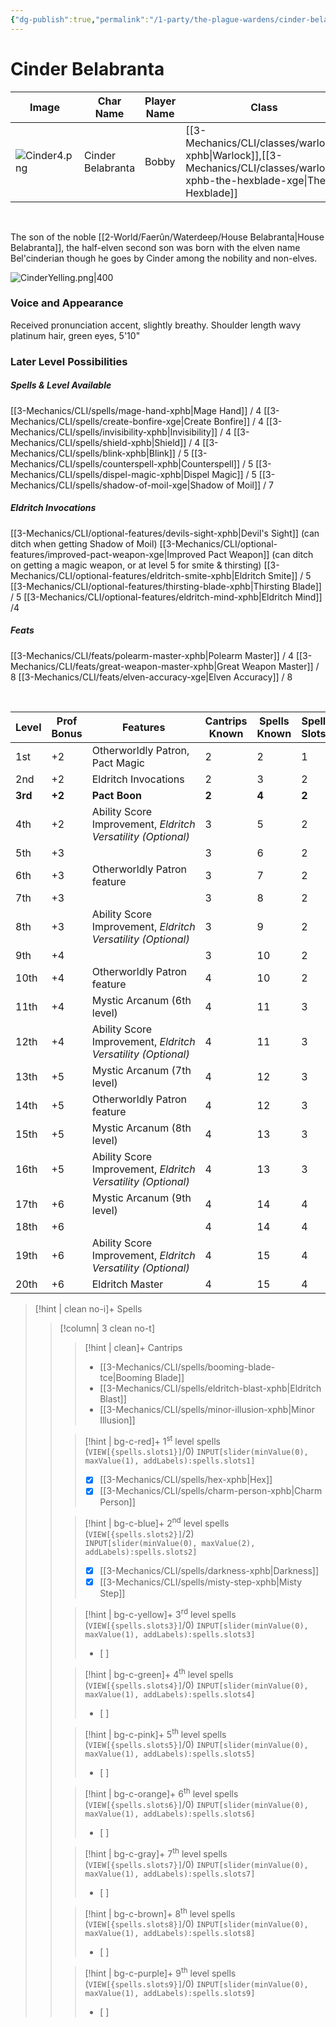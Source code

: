 ```yaml
---
{"dg-publish":true,"permalink":"/1-party/the-plague-wardens/cinder-belabranta/","tags":["player"],"created":"2025-02-22T14:10:57.263-05:00","updated":"2025-03-24T13:13:57.428-04:00"}
---
```


# Cinder Belabranta

| Image            | Char Name         | Player Name    | Class         | Race         | Level         |
| ---------------- | ----------------- | -------------- | ------------- | ------------ | ------------- |
| ![Cinder4.png](/img/user/z_Assets/Cinder4.png) | Cinder Belabranta | Bobby | [[3-Mechanics/CLI/classes/warlock-xphb\|Warlock]],[[3-Mechanics/CLI/classes/warlock-xphb-the-hexblade-xge\|The Hexblade]] | Half-Elf | 3 |
<br>

The son of the noble [[2-World/Faerûn/Waterdeep/House Belabranta\|House Belabranta]], the half-elven second son was born with the elven name Bel'cinderian though he goes by Cinder among the nobility and non-elves.

![CinderYelling.png|400](/img/user/z_Assets/CinderYelling.png)

### Voice and Appearance
Received pronunciation accent, slightly breathy. Shoulder length wavy platinum hair, green eyes, 5'10"

### Later Level Possibilities

##### Spells & Level Available
[[3-Mechanics/CLI/spells/mage-hand-xphb\|Mage Hand]] / 4
[[3-Mechanics/CLI/spells/create-bonfire-xge\|Create Bonfire]] / 4
[[3-Mechanics/CLI/spells/invisibility-xphb\|Invisibility]] / 4
[[3-Mechanics/CLI/spells/shield-xphb\|Shield]] / 4
[[3-Mechanics/CLI/spells/blink-xphb\|Blink]] / 5
[[3-Mechanics/CLI/spells/counterspell-xphb\|Counterspell]] / 5
[[3-Mechanics/CLI/spells/dispel-magic-xphb\|Dispel Magic]] / 5
[[3-Mechanics/CLI/spells/shadow-of-moil-xge\|Shadow of Moil]] / 7

##### Eldritch Invocations
[[3-Mechanics/CLI/optional-features/devils-sight-xphb\|Devil's Sight]] (can ditch when getting Shadow of Moil)
[[3-Mechanics/CLI/optional-features/improved-pact-weapon-xge\|Improved Pact Weapon]] (can ditch on getting a magic weapon, or at level 5 for smite & thirsting)
[[3-Mechanics/CLI/optional-features/eldritch-smite-xphb\|Eldritch Smite]] / 5
[[3-Mechanics/CLI/optional-features/thirsting-blade-xphb\|Thirsting Blade]] / 5
[[3-Mechanics/CLI/optional-features/eldritch-mind-xphb\|Eldritch Mind]] /4

##### Feats
[[3-Mechanics/CLI/feats/polearm-master-xphb\|Polearm Master]] / 4
[[3-Mechanics/CLI/feats/great-weapon-master-xphb\|Great Weapon Master]] / 8
[[3-Mechanics/CLI/feats/elven-accuracy-xge\|Elven Accuracy]] / 8


<br>

| Level   | Prof Bonus | Features                                                     | Cantrips Known | Spells Known | Spell Slots | Slot Level | Invoc Known |
| ------- | ---------- | ------------------------------------------------------------ | -------------- | ------------ | ----------- | ---------- | ----------- |
| 1st     | +2         | Otherworldly Patron, Pact Magic                              | 2              | 2            | 1           | 1st        | -           |
| 2nd     | +2         | Eldritch Invocations                                         | 2              | 3            | 2           | 1st        | 2           |
| **3rd** | **+2**     | **Pact Boon**                                                | **2**          | **4**        | **2**       | **2nd**    | **2**       |
| 4th     | +2         | Ability Score Improvement, _Eldritch Versatility (Optional)_ | 3              | 5            | 2           | 2nd        | 2           |
| 5th     | +3         |                                                              | 3              | 6            | 2           | 3rd        | 3           |
| 6th     | +3         | Otherworldly Patron feature                                  | 3              | 7            | 2           | 3rd        | 3           |
| 7th     | +3         |                                                              | 3              | 8            | 2           | 4th        | 4           |
| 8th     | +3         | Ability Score Improvement, _Eldritch Versatility (Optional)_ | 3              | 9            | 2           | 4th        | 4           |
| 9th     | +4         |                                                              | 3              | 10           | 2           | 5th        | 5           |
| 10th    | +4         | Otherworldly Patron feature                                  | 4              | 10           | 2           | 5th        | 5           |
| 11th    | +4         | Mystic Arcanum (6th level)                                   | 4              | 11           | 3           | 5th        | 5           |
| 12th    | +4         | Ability Score Improvement, _Eldritch Versatility (Optional)_ | 4              | 11           | 3           | 5th        | 6           |
| 13th    | +5         | Mystic Arcanum (7th level)                                   | 4              | 12           | 3           | 5th        | 6           |
| 14th    | +5         | Otherworldly Patron feature                                  | 4              | 12           | 3           | 5th        | 6           |
| 15th    | +5         | Mystic Arcanum (8th level)                                   | 4              | 13           | 3           | 5th        | 7           |
| 16th    | +5         | Ability Score Improvement, _Eldritch Versatility (Optional)_ | 4              | 13           | 3           | 5th        | 7           |
| 17th    | +6         | Mystic Arcanum (9th level)                                   | 4              | 14           | 4           | 5th        | 7           |
| 18th    | +6         |                                                              | 4              | 14           | 4           | 5th        | 8           |
| 19th    | +6         | Ability Score Improvement, _Eldritch Versatility (Optional)_ | 4              | 15           | 4           | 5th        | 8           |
| 20th    | +6         | Eldritch Master                                              | 4              | 15           | 4           | 5th        | 8           |

> [!hint | clean no-i]+ Spells
>> [!column| 3 clean no-t]
>>> [!hint | clean]+ Cantrips
>>> - [[3-Mechanics/CLI/spells/booming-blade-tce\|Booming Blade]]
>>> - [[3-Mechanics/CLI/spells/eldritch-blast-xphb\|Eldritch Blast]]
>>> - [[3-Mechanics/CLI/spells/minor-illusion-xphb\|Minor Illusion]]
>>
>>> [!hint | bg-c-red]+ 1<sup>st</sup> level spells (`VIEW[{spells.slots1}]`/0) 
>>> `INPUT[slider(minValue(0), maxValue(1), addLabels):spells.slots1]`
>>> - [x]  [[3-Mechanics/CLI/spells/hex-xphb\|Hex]]
>>> - [x]  [[3-Mechanics/CLI/spells/charm-person-xphb\|Charm Person]]
>>
>>> [!hint | bg-c-blue]+ 2<sup>nd</sup> level spells (`VIEW[{spells.slots2}]`/2)  
>>> `INPUT[slider(minValue(0), maxValue(2), addLabels):spells.slots2]`
>>> - [x]  [[3-Mechanics/CLI/spells/darkness-xphb\|Darkness]]
>>> - [x]  [[3-Mechanics/CLI/spells/misty-step-xphb\|Misty Step]]
>>
>>> [!hint | bg-c-yellow]+ 3<sup>rd</sup> level spells (`VIEW[{spells.slots3}]`/0) 
>>> `INPUT[slider(minValue(0), maxValue(1), addLabels):spells.slots3]`
>>> - [ ] 
>>
>>> [!hint | bg-c-green]+ 4<sup>th</sup> level spells (`VIEW[{spells.slots4}]`/0) 
>>> `INPUT[slider(minValue(0), maxValue(1), addLabels):spells.slots4]`
>>> - [ ] 
>>
>>> [!hint | bg-c-pink]+ 5<sup>th</sup> level spells (`VIEW[{spells.slots5}]`/0) 
>>> `INPUT[slider(minValue(0), maxValue(1), addLabels):spells.slots5]`
>>> - [ ] 
>>
>>> [!hint | bg-c-orange]+ 6<sup>th</sup> level spells (`VIEW[{spells.slots6}]`/0) 
>>> `INPUT[slider(minValue(0), maxValue(1), addLabels):spells.slots6]`
>>> - [ ] 
>>
>>> [!hint | bg-c-gray]+ 7<sup>th</sup> level spells (`VIEW[{spells.slots7}]`/0) 
>>> `INPUT[slider(minValue(0), maxValue(1), addLabels):spells.slots7]`
>>> - [ ] 
>>
>>> [!hint | bg-c-brown]+ 8<sup>th</sup> level spells (`VIEW[{spells.slots8}]`/0) 
>>> `INPUT[slider(minValue(0), maxValue(1), addLabels):spells.slots8]`
>>> - [ ] 
>>
>>> [!hint | bg-c-purple]+ 9<sup>th</sup> level spells (`VIEW[{spells.slots9}]`/0) 
>>> `INPUT[slider(minValue(0), maxValue(1), addLabels):spells.slots9]`
>>> - [ ] 
